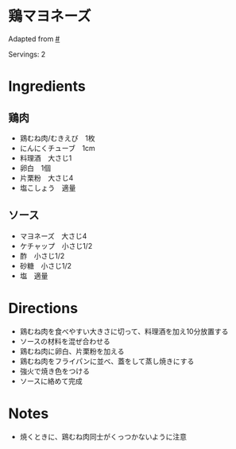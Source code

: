 
# 鶏マヨネーズ

Adapted from [#](#)

Servings: 2

# Ingredients
## 鶏肉
- 鶏むね肉/むきえび　1枚
- にんにくチューブ　1cm
- 料理酒　大さじ1
- 卵白　1個
- 片栗粉　大さじ4
- 塩こしょう　適量
## ソース
- マヨネーズ　大さじ4
- ケチャップ　小さじ1/2
- 酢　小さじ1/2
- 砂糖　小さじ1/2
- 塩　適量
# Directions
- 鶏むね肉を食べやすい大きさに切って、料理酒を加え10分放置する
- ソースの材料を混ぜ合わせる
- 鶏むね肉に卵白、片栗粉を加える
- 鶏むね肉をフライパンに並べ、蓋をして蒸し焼きにする
- 強火で焼き色をつける
- ソースに絡めて完成
# Notes
- 焼くときに、鶏むね肉同士がくっつかないように注意

